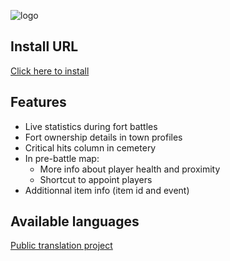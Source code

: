 ![logo](https://thathankatw.github.io/TW-Toolkit/logo.png)

## Install URL

[Click here to install](https://thathankatw.github.io/TW-Toolkit/twtoolkit.user.js)

## Features

* Live statistics during fort battles
* Fort ownership details in town profiles
* Critical hits column in cemetery
* In pre-battle map:
  - More info about player health and proximity
  - Shortcut to appoint players
* Additionnal item info (item id and event)

## Available languages

[Public translation project](https://poeditor.com/join/project/NvIk7owPEM)
